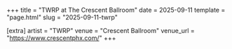 +++
title = "TWRP at The Crescent Ballroom"
date = 2025-09-11
template = "page.html"
slug = "2025-09-11-twrp"

[extra]
artist = "TWRP"
venue = "Crescent Ballroom"
venue_url = "https://www.crescentphx.com/"
+++
